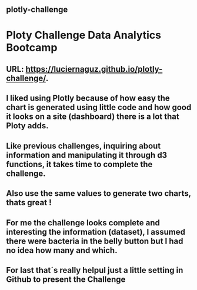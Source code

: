 ## plotly-challenge
# Ploty Challenge  Data Analytics Bootcamp
## URL:  https://luciernaguz.github.io/plotly-challenge/.

## I liked using Plotly because of how easy the chart is generated using little code and how good it looks on a site (dashboard) there is a lot that Ploty adds.
## Like previous challenges, inquiring about information and manipulating it through d3 functions, it takes time to complete the challenge.
## Also use the same values to generate two charts, thats great !
## For me the challenge looks complete and interesting the information (dataset), I assumed there were bacteria in the belly button but I had no idea how many and which.
## For last that´s really helpul just a little setting in Github to present the Challenge 
